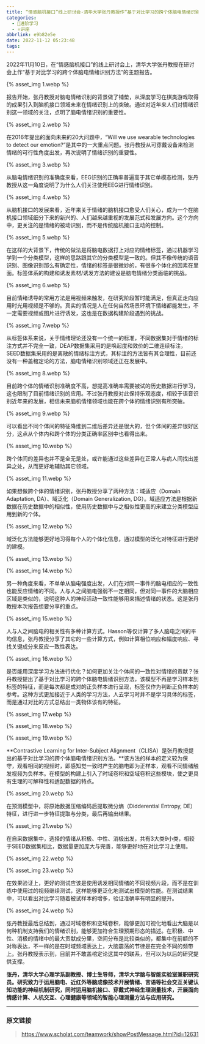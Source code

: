 ```yaml
---
title: “情感脑机接口”线上研讨会-清华大学张丹教授作“基于对比学习的跨个体脑电情绪识别方法”的主题报告
categories:
  - 🌙进阶学习
  - ⭐讲座
abbrlink: e9b82e5e
date: 2022-11-12 05:23:48
tags:
---
```


2022年11月10日，在“情感脑机接口”的线上研讨会上，清华大学张丹教授在研讨会上作“基于对比学习的跨个体脑电情绪识别方法”的主题报告。

{% asset_img 1.webp %}

<!--more-->

报告开始，张丹教授对脑电情绪识别的背景做了铺垫，从深度学习在棋类游戏取得的成果引入到脑机接口领域未来在情绪识别上的突破。通过对近年来人们对情绪识别这一领域的关注，点明了脑电情绪识别的重要性。

{% asset_img 2.webp %}

在2016年提出的面向未来的20大问题中，“Will we use wearable technologies to detect our emotion?”是其中的一大重点问题。张丹教授从可穿戴设备来检测情绪的可行性角度出发，再次说明了情绪识别的重要性。

{% asset_img 3.webp %}

从脑电情绪识别的准确度来看，EEG识别的正确率普遍高于其它单模态检测，张丹教授从这一角度说明了为什么人们关注使用EEG进行情绪识别。

{% asset_img 4.webp %}

从脑机接口的发展来看，近年来关于情绪的脑机接口愈受人们关心，成为一个在脑机接口领域细分下来的新兴的、人们越来越重视的发展范式和发展方向。这个方向中，更关注的是情绪的被动识别，而不是传统脑机接口主动的控制。

{% asset_img 5.webp %}

在这样的大背景下，传统的做法是将脑电数据打上对应的情绪标签，通过机器学习学到一个分类模型，这样的思路跟其它的分类模型是一致的。但其不像传统的语音识别、图像识别那么有确定性，情绪的标签是很微妙的，有很多个体化的因素在里面。标签体系的构建和诱发素材/诱发方法的建设是脑电情绪分类面临的挑战。

{% asset_img 6.webp %}

目前情绪诱导的常用方法是用视频来触发，在研究阶段暂时能满足，但真正走向应用时光用视频是不够的。真实的情况是人在任何自然场景环境下情绪都能发生，不一定需要视频或图片进行诱发，这也是在数据构建阶段遇到的挑战。

{% asset_img 7.webp %}

从标签体系来说，关于情绪理论还没有一个统一的标准，不同数据集对于情绪的标注方式并不完全一致，DEAP数据集采用的是唤起度和效价的二维连续标注，SEED数据集采用的是离散的情绪标注方式，其标注的方法皆有其合理性，目前还没有一种盖棺定论的方法，脑电情绪识别领域还正在发展中。

{% asset_img 8.webp %}

目前跨个体的情绪识别准确度不高，想提高准确率需要被试的历史数据进行学习，这也限制了目前情绪识别的应用。不过张丹教授对此保持乐观态度，相较于语音识别近年来的发展，相信未来脑机情绪领域也能在跨个体的情绪识别有所突破。

{% asset_img 9.webp %}

可以看出不同个体间的特征降维到二维后差异还是很大的，但个体间的差异很好区分，这点从个体内和跨个体的分类正确率区别中也看得出来。

{% asset_img 10.webp %}

跨个体间的差异也并不是全无是处，或许能通过这些差异在正常人与病人间找出差异之处，从而更好地辅助其它领域。

{% asset_img 11.webp %}

如果想做跨个体的情绪识别，张丹教授分享了两种方法：域适应（Domain Adaptation, DA）、域泛化（Domain Generalization, DG）。域适应方法是根据新数据在历史数据中的相似性，使用历史数据中与之相似性更高的来建立分类模型应用到新的个体。

{% asset_img 12.webp %}

域泛化方法能够更好地习得每个人的个体化信息，通过模型的泛化对特征进行更好的建模。

{% asset_img 13.webp %}

{% asset_img 14.webp %}

另一种角度来看，不单单从脑电强度出发，人们在对同一事件的脑电相应的一致性也能反应情绪的不同。人与人之间脑电强弱不一定相同，但对同一事件的大脑相应区域是类似的，说明这种人的神经活动一致性能够用来描述情绪的状态。这是张丹教授本次报告想要分享的重点。

{% asset_img 15.webp %}

人与人之间脑电的相关性有多种计算方式。Hasson等仅计算了多人脑电之间的平均信息，张丹教授分享了其它的一些计算方式，例如计算相位响应和幅度响应、寻找关键成分来反应一致性表达。

{% asset_img 16.webp %}

是否能用深度学习方法进行优化？如何更加关注个体间的一致性对情绪的贡献？张丹教授提出了基于对比学习的跨个体脑电情绪识别方法，该模型不再是学习样本到标签的特征，而是每次都是成对的正负样本进行呈现，标签仅作为判断正负样本的参考。这种方式更加接近于人类的学习方法，人去学习时并不是学习具体的标签，而是通过对比的方式总结出一类物体该有的特征。

{% asset_img 17.webp %}

{% asset_img 18.webp %}

{% asset_img 19.webp %}

**Contrastive Learning for Inter-Subject Alignment（CLISA）是张丹教授提出的基于对比学习的跨个体脑电情绪识别方法。**该方法的样本的定义较为保守，观看相同的视频时，即感知觉一致时产生的脑电即为正样本，观看不同情绪触发视频为负样本。在模型的构建上引入了时域卷积和空域卷积这些模块，使之更具有生理的可解释性和适配数据的特点。

{% asset_img 20.webp %}

在预测模型中，将原始数据压缩编码后提取微分熵（Didderential Entropy, DE）特征，进行进一步特征提取与分类，最后再输出结果。

{% asset_img 21.webp %}

在自采数据集中，选择的情绪从积极、中性、消极出发，共有3大类9小类，相较于SEED数据集相比，数据量更加庞大与完善，能够更好地在对比学习上使用。

{% asset_img 22.webp %}

{% asset_img 23.webp %}

在效果验证上，更好的测试应该是使用诱发相同情绪的不同视频片段，而不是在训练中使用过的视频继续测试，这样能够更泛化地测试出模型的性能。在测试结果中，可以看出对比学习随着被试样本的增多，验证准确率有明显的提升。

{% asset_img 24.webp %}

张丹教授最后总结到，通过时域卷积和空域卷积，能够更加可视化地看出大脑是以何种机制支持我们的情绪识别，能够更加符合生理预期形态的描述。在积极、中性、消极的情绪中的最大贡献成分里，空间分布是比较类似的，都集中在前额的不对称表达，不一样的是在时域频域表达上，大脑震荡的节律是在完全不同的频带上。张丹教授表示到，目前并不敢盖棺定论这其中的联系，但可以为以后的研究提供支撑。

**张丹，清华大学心理学系副教授、博士生导师，清华大学脑与智能实验室兼职研究员。研究致力于运用脑电、近红外等脑成像技术开展情绪、言语等社会交互关键认知功能的神经机制研究，同时运用脑机接口、穿戴式神经生理测量技术，开展面向情感计算、人机交互、心理健康等领域的智能心理测量方法与应用研究。**

***

### 原文链接

> <https://www.scholat.com/teamwork/showPostMessage.html?id=12631>
